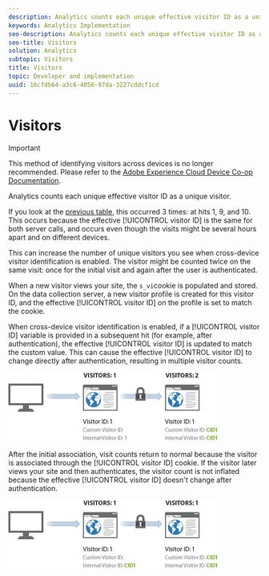```yaml
---
description: Analytics counts each unique effective visitor ID as a unique visitor.
keywords: Analytics Implementation
seo-description: Analytics counts each unique effective visitor ID as a unique visitor.
seo-title: Visitors
solution: Analytics
subtopic: Visitors
title: Visitors
topic: Developer and implementation
uuid: 16cfdb64-a3c6-4056-97da-3227cddcf1cd
---
```


# Visitors

>[!IMPORTANT]
>
>This method of identifying visitors across devices is no longer recommended. Please refer to the [Adobe Experience Cloud Device Co-op Documentation](https://marketing.adobe.com/resources/help/en_US/mcdc/).

Analytics counts each unique effective visitor ID as a unique visitor.

 If you look at the [previous table](../../../implement/js-implementation/xdevice-visid/visit-example.md#concept_E3B32B8E539F4FDC8E3FA872328B87BA), this occurred 3 times: at hits 1, 9, and 10. This occurs because the effective [!UICONTROL visitor ID] is the same for both server calls, and occurs even though the visits might be several hours apart and on different devices.

This can increase the number of unique visitors you see when cross-device visitor identification is enabled. The visitor might be counted twice on the same visit: once for the initial visit and again after the user is authenticated.

When a new visitor views your site, the `s_vi`cookie is populated and stored. On the data collection server, a new visitor profile is created for this visitor ID, and the effective [!UICONTROL visitor ID] on the profile is set to match the cookie.

When cross-device visitor identification is enabled, if a [!UICONTROL visitor ID] variable is provided in a subsequent hit (for example, after authentication), the effective [!UICONTROL visitor ID] is updated to match the custom value. This can cause the effective [!UICONTROL visitor ID] to change directly after authentication, resulting in multiple visitor counts.

![](assets/visitors.png)

After the initial association, visit counts return to normal because the visitor is associated through the [!UICONTROL visitor ID] cookie. If the visitor later views your site and then authenticates, the visitor count is not inflated because the effective [!UICONTROL visitor ID] doesn't change after authentication.

![](assets/visitors_2.png)

